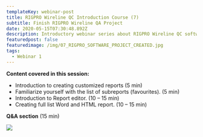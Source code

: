 ```yaml
---
templateKey: webinar-post
title: RIGPRO Wireline QC Introduction Course (7)
subtitle: Finish RIGPRO Wireline QA Project
date: 2020-05-15T07:30:48.892Z
description: Introductory webinar series about RIGPRO Wireline QC software platform.
featuredpost: false
featuredimage: /img/07_RIGPRO_SOFTWARE_PROJECT_CREATED.jpg
tags:
  - Webinar 1
---
```

**Content covered in this session:**

* Introduction to creating customized reports (5 min)
* Familiarize yourself with the list of subreports (favourites). (5 min)
* Introduction to Report editor. (10 – 15 min)
* Creating full list Word and HTML report. (10 – 15 min)

**Q&A section** (15 min)

![](/img/ReportingModule_img.png)
